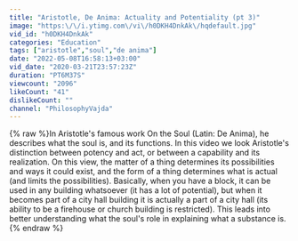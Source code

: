 ```yaml
---
title: "Aristotle, De Anima: Actuality and Potentiality (pt 3)"
image: "https:\/\/i.ytimg.com\/vi\/h0DKH4DnkAk\/hqdefault.jpg"
vid_id: "h0DKH4DnkAk"
categories: "Education"
tags: ["aristotle","soul","de anima"]
date: "2022-05-08T16:58:13+03:00"
vid_date: "2020-03-21T23:57:23Z"
duration: "PT6M37S"
viewcount: "2096"
likeCount: "41"
dislikeCount: ""
channel: "PhilosophyVajda"
---
```

{% raw %}In Aristotle's famous work On the Soul (Latin: De Anima), he describes what the soul is, and its functions. In this video we look Aristotle's distinction between potency and act, or between a capability and its realization. On this view, the matter of a thing determines its possibilities and ways it could exist, and the form of a thing determines what is actual (and limits the possibilities). Basically, when you have a block, it can be used in any building whatsoever (it has a lot of potential), but when it becomes part of a city hall building it is actually a part of a city hall (its ability to be a firehouse or church building is restricted). This leads into better understanding what the soul's role in explaining what a substance is.{% endraw %}
